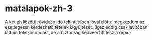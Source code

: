 # matalapok-zh-3

A két zh közötti rövidebb idő tekintetében jóval előtte megkezdem az esetlegesen kérdezhető tételek kigyűjtését.
(Igaz eddig csak javítóban láttam tételkimondást, de a biztonság kedvéért itt lesz a repo.)
